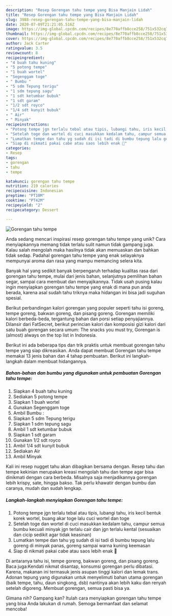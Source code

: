 ```yaml
---
description: "Resep Gorengan tahu tempe yang Bisa Manjain Lidah"
title: "Resep Gorengan tahu tempe yang Bisa Manjain Lidah"
slug: 3988-resep-gorengan-tahu-tempe-yang-bisa-manjain-lidah
date: 2020-07-09T21:21:05.516Z
image: https://img-global.cpcdn.com/recipes/8e770affb8cce258/751x532cq70/gorengan-tahu-tempe-foto-resep-utama.jpg
thumbnail: https://img-global.cpcdn.com/recipes/8e770affb8cce258/751x532cq70/gorengan-tahu-tempe-foto-resep-utama.jpg
cover: https://img-global.cpcdn.com/recipes/8e770affb8cce258/751x532cq70/gorengan-tahu-tempe-foto-resep-utama.jpg
author: Jack Carter
ratingvalue: 3.5
reviewcount: 8
recipeingredient:
- "4 buah tahu kuning"
- "5 potong tempe"
- "1 buah wortel"
- "Segenggam toge"
- " Bumbu "
- "5 sdm Tepung terigu"
- "1 sdm tepung sagu"
- "1 sdt ketumbar bubuk"
- "1 sdt garam"
- "1/2 sdt royco"
- "1/4 sdt kunyit bubuk"
- " Air"
- " Minyak"
recipeinstructions:
- "Potong tempe jgn terlalu tebal atau tipis, lubangi tahu, iris kecil bentuk korek wortel, buang akar toge lalu cuci wortel dan toge"
- "Setelah toge dan wortel di cuci masukkan kedalam tahu, campur semua bumbu kecuali minyak jgn terlalu cair dan jgn terlalu kental (sesuaikan dan cicip sedikit agar tidak keasinan)"
- "Lumatkan tempe dan tahu yg sudah di isi tadi di bumbu tepung lalu goreng di minyak panas, goreng sampai warna kuning keemasan"
- "Siap di nikmati pakai cabe atau saos lebih enak 🤤"
categories:
- Resep
tags:
- gorengan
- tahu
- tempe

katakunci: gorengan tahu tempe 
nutrition: 219 calories
recipecuisine: Indonesian
preptime: "PT10M"
cooktime: "PT42M"
recipeyield: "2"
recipecategory: Dessert

---
```



![Gorengan tahu tempe](https://img-global.cpcdn.com/recipes/8e770affb8cce258/751x532cq70/gorengan-tahu-tempe-foto-resep-utama.jpg)

Anda sedang mencari inspirasi resep gorengan tahu tempe yang unik? Cara menyiapkannya memang tidak terlalu sulit namun tidak gampang juga. Kalau salah mengolah maka hasilnya tidak akan memuaskan dan bahkan tidak sedap. Padahal gorengan tahu tempe yang enak selayaknya mempunyai aroma dan rasa yang mampu memancing selera kita.

Banyak hal yang sedikit banyak berpengaruh terhadap kualitas rasa dari gorengan tahu tempe, mulai dari jenis bahan, selanjutnya pemilihan bahan segar, sampai cara membuat dan menyajikannya. Tidak usah pusing kalau ingin menyiapkan gorengan tahu tempe yang enak di mana pun anda berada, karena asal sudah tahu triknya maka hidangan ini bisa jadi suguhan spesial.

Berikut perbandingan kalori gorengan yang populer seperti tahu isi goreng, tempe goreng, bakwan goreng, dan pisang goreng. Gorengan memiliki kalori berbeda-beda, tergantung bahan dan porsi setiap penyajiannya. Dilansir dari FatSecret, berikut perincian kalori dan komposisi gizi kalori dari satu buah gorengan secara umum: The snacks you must try, Gorengan is (almost) always on the top list in Indonesia.


Berikut ini ada beberapa tips dan trik praktis untuk membuat gorengan tahu tempe yang siap dikreasikan. Anda dapat membuat Gorengan tahu tempe memakai 13 jenis bahan dan 4 tahap pembuatan. Berikut ini langkah-langkah dalam membuat hidangannya.

<!--inarticleads1-->

##### Bahan-bahan dan bumbu yang digunakan untuk pembuatan Gorengan tahu tempe:

1. Siapkan 4 buah tahu kuning
1. Sediakan 5 potong tempe
1. Siapkan 1 buah wortel
1. Gunakan Segenggam toge
1. Ambil  Bumbu :
1. Siapkan 5 sdm Tepung terigu
1. Siapkan 1 sdm tepung sagu
1. Ambil 1 sdt ketumbar bubuk
1. Siapkan 1 sdt garam
1. Gunakan 1/2 sdt royco
1. Ambil 1/4 sdt kunyit bubuk
1. Sediakan  Air
1. Ambil  Minyak


Kali ini resep nugget tahu akan dibagikan bersama dengan. Resep tahu dan tempe kekinian merupakan kreasi mengolah tahu dan tempe agar bisa dinikmati dengan cara berbeda. Misalnya saja menjadikannya gorengan lebih krispy, sate, hingga bakso. Tak perlu khawatir dengan bumbu dan caranya, mudah dan sudah lengkap. 

<!--inarticleads2-->

##### Langkah-langkah menyiapkan Gorengan tahu tempe:

1. Potong tempe jgn terlalu tebal atau tipis, lubangi tahu, iris kecil bentuk korek wortel, buang akar toge lalu cuci wortel dan toge
1. Setelah toge dan wortel di cuci masukkan kedalam tahu, campur semua bumbu kecuali minyak jgn terlalu cair dan jgn terlalu kental (sesuaikan dan cicip sedikit agar tidak keasinan)
1. Lumatkan tempe dan tahu yg sudah di isi tadi di bumbu tepung lalu goreng di minyak panas, goreng sampai warna kuning keemasan
1. Siap di nikmati pakai cabe atau saos lebih enak 🤤


Di antaranya tahu isi, tempe goreng, bakwan goreng, dan pisang goreng. Baca juga:Kendati nikmat disantap, konsumsi gorengan perlu dibatasi. Karena, makanan ini termasuk jenis asupan tinggi kalori dan lemak trans. Adonan tepung yang digunakan untuk menyelimuti bahan utama gorengan (baik tempe, tahu, daun singkong, dsb) nantinya akan lebih kaku dan renyah setelah digoreng. Membuat gorengan, semua pasti bisa ya. 

Gimana nih? Gampang kan? Itulah cara menyiapkan gorengan tahu tempe yang bisa Anda lakukan di rumah. Semoga bermanfaat dan selamat mencoba!
